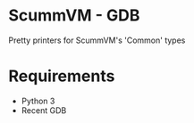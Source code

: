 # ScummVM - GDB
Pretty printers for ScummVM's 'Common' types

# Requirements
* Python 3
* Recent GDB
